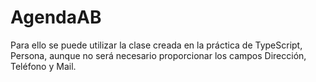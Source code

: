 # AgendaAB
Para ello se puede utilizar la clase creada en la práctica de TypeScript, Persona,  aunque no será necesario proporcionar los campos Dirección, Teléfono y Mail.
